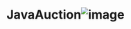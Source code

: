 # JavaAuction![image](https://user-images.githubusercontent.com/95284523/206217004-06c25e1c-0703-4a6f-8f9d-d3d8effde5d7.png)
